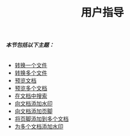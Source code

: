 ﻿---
title: 用户指导
type: docs
weight: 20
url: /zh/sharepoint/user-s-guide/
---
###### **本节包括以下主题：**
- [转换一个文件](/cells/zh/sharepoint/convert-one-file/)
- [转换多个文件](/cells/zh/sharepoint/convert-multiple-files/)
- [预览文档](/cells/zh/sharepoint/preview-document/)
- [预览多个文档](/cells/zh/sharepoint/preview-multiple-documents/)
- [在文档中搜索](/cells/zh/sharepoint/searching-in-a-document/)
- [向文档添加水印](/cells/zh/sharepoint/add-watermark-to-a-document/)
- [向文档添加页脚](/cells/zh/sharepoint/add-footer-to-a-document/)
- [将页脚添加到多个文档](/cells/zh/sharepoint/add-footer-to-multiple-documents/)
- [为多个文档添加水印](/cells/zh/sharepoint/add-watermark-to-multiple-documents/)
